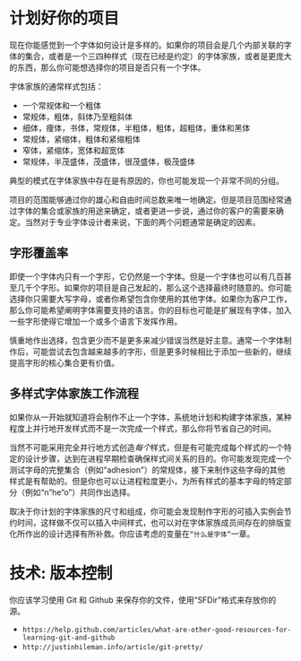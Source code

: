 # 计划好你的项目  
  
现在你能感觉到一个字体如何设计是多样的。如果你的项目会是几个内部关联的字体的集合，或者是一个三四种样式（现在已经是约定）的字体家族，或者是更庞大的东西，那么你可能想选择你的项目是否只有一个字体。  
  
字体家族的通常样式包括：

- 一个常规体和一个粗体
- 常规体，粗体，斜体乃至粗斜体
- 细体，痩体，书体，常规体，半粗体，粗体，超粗体，重体和黑体
- 常规体，紧缩体，粗体和紧缩粗体
- 窄体，紧缩体，宽体和超宽体
- 常规体，半茂盛体，茂盛体，很茂盛体，极茂盛体  
  
典型的模式在字体家族中存在是有原因的，你也可能发现一个非常不同的分组。  
  
项目的范围能够通过你的雄心和自由时间总数来唯一地确定。但是项目范围经常通过字体的集合或家族的用途来确定，或者更进一步说，通过你的客户的需要来确定。当然对于专业字体设计者来说，下面的两个问题通常是确定的因素。  
  
## 字形覆盖率  
  
即使一个字体内只有一个字形，它仍然是一个字体。但是一个字体也可以有几百甚至几千个字形。如果你的项目是自己发起的，那么这个选择最终时随意的。你可能选择你只需要大写字母，或者你希望包含你使用的其他字体。如果你为客户工作，那么你可能希望阐明字体需要支持的语言。你的目标也可能是扩展现有字体，加入一些字形使得它增加一个或多个语言下发挥作用。  
  
慎重地作出选择，包含更少而不是更多来减少错误当然是好主意。通常一个字体制作后，可能尝试去包含越来越多的字形，但是更多时候相比于添加一些新的，继续提高字形的核心集合更有价值。  

## 多样式字体家族工作流程  
  
如果你从一开始就知道将会制作不止一个字体，系统地计划和构建字体家族，某种程度上并行地开发样式而不是一次完成一个样式，那么你将节省自己的时间。  
  
当然不可能采用完全并行地方式创造*每个*样式，但是有可能完成每个样式的一个特定的设计步骤，达到在进程早期检查确保样式间关系的目的。你可能发现完成一个测试字母的完整集合（例如“adhesion”）的常规体，接下来制作这些字母的其他样式是有帮助的。但是你也可以让进程粒度更小，为所有样式的基本字母的特定部分（例如“n”he“o”）共同作出选择。  
  
取决于你计划的字体家族的尺寸和组成，你可能会发现制作字形的可插入实例会节约时间，这样做不仅可以插入中间样式，也可以对在字体家族成员间存在的排版变化所作出的设计选择有所补救。你应该考虑的变量在`“什么是字体”`一章。  

# 技术: 版本控制  
  
你应该学习使用 Git 和 Github 来保存你的文件，使用“SFDir”格式来存放你的源。

- `https://help.github.com/articles/what-are-other-good-resources-for-learning-git-and-github`
- `http://justinhileman.info/article/git-pretty/`
